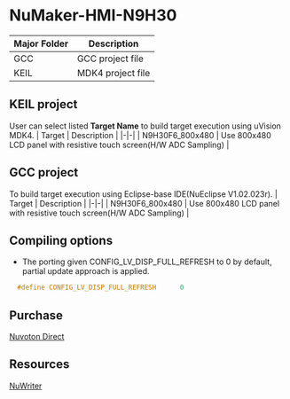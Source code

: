 # **NuMaker-HMI-N9H30**

| Major Folder | Description |
|-|-|
| GCC | GCC project file |
| KEIL | MDK4 project file |

## **KEIL project**

User can select listed **Target Name** to build target execution using uVision MDK4.
| Target | Description |
|-|-|
| N9H30F6_800x480 | Use 800x480 LCD panel with resistive touch screen(H/W ADC Sampling) |

## **GCC project**

To build target execution using Eclipse-base IDE(NuEclipse V1.02.023r).
| Target | Description |
|-|-|
| N9H30F6_800x480 | Use 800x480 LCD panel with resistive touch screen(H/W ADC Sampling) |

## **Compiling options**

- The porting given CONFIG_LV_DISP_FULL_REFRESH to 0 by default, partial update approach is applied.

```c
  #define CONFIG_LV_DISP_FULL_REFRESH      0
```

## **Purchase**

[Nuvoton Direct](https://direct.nuvoton.com/en/numaker-hmi-n9h30)

## **Resources**

[NuWriter](https://github.com/OpenNuvoton/NUC970_NuWriter)
